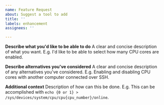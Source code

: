 ```yaml
---
name: Feature Request
about: Suggest a tool to add
title: ''
labels: enhancement
assignees: ''

---
```


**Describe what you'd like to be able to do**
A clear and concise description of what you want. E.g. I'd like to be able to select how many CPU cores are enabled.

**Describe alternatives you've considered**
A clear and concise description of any alternatives you've considered. E.g. Enabling and disabling CPU cores with another computer connected over SSH.

**Additional context**
Description of how can this be done. E.g. This can be accomplished with `echo {0 or 1} > /sys/devices/system/cpu/cpu{cpu_number}/online`.
